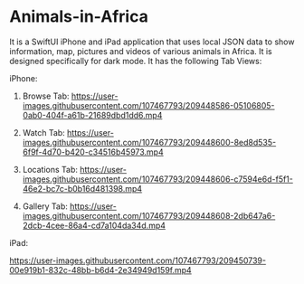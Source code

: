# Animals-in-Africa
It is a SwiftUI iPhone and iPad application that uses local JSON data to show information, map, pictures and videos of various animals in Africa. It is designed specifically for dark mode. It has the following Tab Views:

iPhone:
1. Browse Tab:
https://user-images.githubusercontent.com/107467793/209448586-05106805-0ab0-404f-a61b-21689dbd1dd6.mp4

2. Watch Tab:
https://user-images.githubusercontent.com/107467793/209448600-8ed8d535-6f9f-4d70-b420-c34516b45973.mp4


3. Locations Tab:
https://user-images.githubusercontent.com/107467793/209448606-c7594e6d-f5f1-46e2-bc7c-b0b16d481398.mp4

4. Gallery Tab:
https://user-images.githubusercontent.com/107467793/209448608-2db647a6-2dcb-4cee-86a4-cd7a104da34d.mp4

iPad:


https://user-images.githubusercontent.com/107467793/209450739-00e919b1-832c-48bb-b6d4-2e34949d159f.mp4


